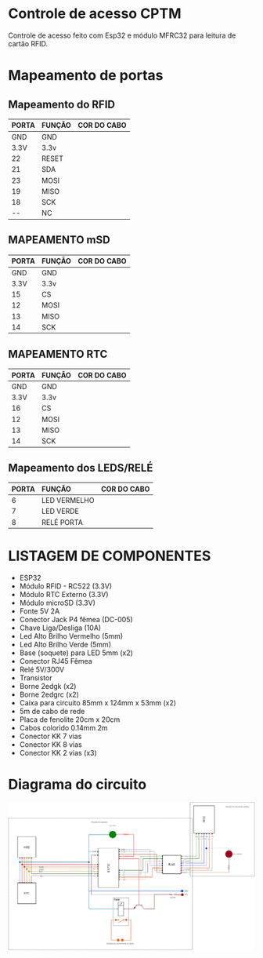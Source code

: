 # Controle de acesso CPTM

Controle de acesso feito com Esp32 e módulo MFRC32 para leitura de cartão RFID.

# Mapeamento de portas

## Mapeamento do RFID

| PORTA | FUNÇÃO | COR DO CABO |
| :---- | :----- | :---------- |
| GND   | GND    |
| 3.3V  | 3.3v   |
| 22    | RESET  |
| 21    | SDA    |
| 23    | MOSI   |
| 19    | MISO   |
| 18    | SCK    |
| --    | NC     |

## MAPEAMENTO mSD

| PORTA | FUNÇÃO | COR DO CABO |
| :---- | :----- | :---------- |
| GND   | GND    |
| 3.3V  | 3.3v   |
| 15    | CS     |
| 12    | MOSI   |
| 13    | MISO   |
| 14    | SCK    |

## MAPEAMENTO RTC

| PORTA | FUNÇÃO | COR DO CABO |
| :---- | :----- | :---------- |
| GND   | GND    |
| 3.3V  | 3.3v   |
| 16    | CS     |
| 12    | MOSI   |
| 13    | MISO   |
| 14    | SCK    |

## Mapeamento dos LEDS/RELÉ

| PORTA | FUNÇÃO       | COR DO CABO |
| :---- | :----------- | :---------- |
| 6     | LED VERMELHO |
| 7     | LED VERDE    |
| 8     | RELÉ PORTA   |

# LISTAGEM DE COMPONENTES

- ESP32
- Módulo RFID - RC522 (3.3V)
- Módulo RTC Externo (3.3V)
- Módulo microSD (3.3V)
- Fonte 5V 2A
- Conector Jack P4 fêmea (DC-005)
- Chave Liga/Desliga (10A)
- Led Alto Brilho Vermelho (5mm)
- Led Alto Brilho Verde (5mm)
- Base (soquete) para LED 5mm (x2)
- Conector RJ45 Fêmea
- Relé 5V/300V
- Transistor
- Borne 2edgk (x2)
- Borne 2edgrc (x2)
- Caixa para circuito 85mm x 124mm x 53mm (x2)
- 5m de cabo de rede
- Placa de fenolite 20cm x 20cm
- Cabos colorido 0.14mm 2m
- Conector KK 7 vias
- Conector KK 8 vias
- Conector KK 2 vias (x3)

# Diagrama do circuito

![Circuito](./assets/circuito.png)
